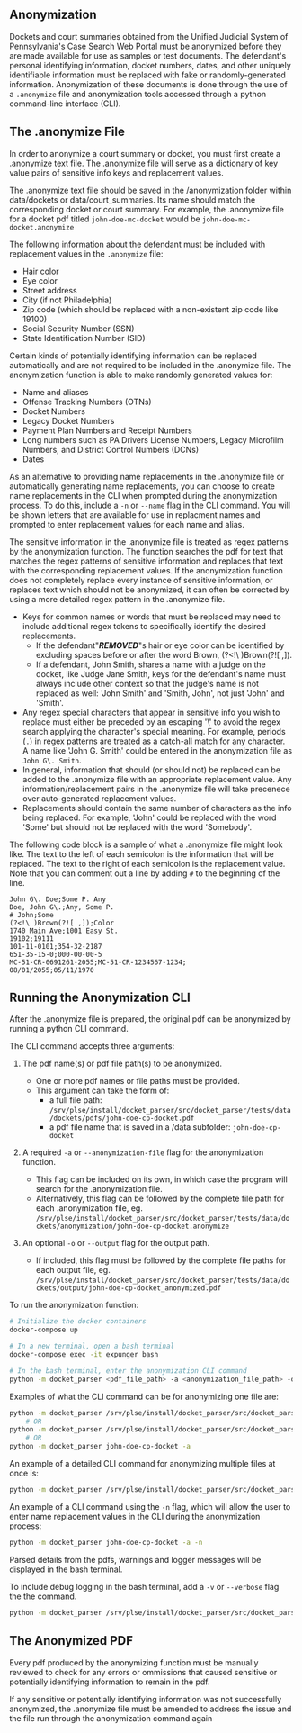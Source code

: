 Anonymization
---
Dockets and court summaries obtained from the Unified Judicial System of Pennsylvania's Case Search Web Portal must be anonymized before they are made available for use as samples or test documents.
The defendant's personal identifying information, docket numbers, dates, and other uniquely identifiable information must be replaced with fake or randomly-generated information.
Anonymization of these documents is done through the use of a `.anonymize` file and anonymization tools accessed through a python command-line interface (CLI).

The .anonymize File
---
In order to anonymize a court summary or docket, you must first create a .anonymize text file.  The .anonymize file will serve as a dictionary of key value pairs of sensitive info keys and replacement values.

The .anonymize text file should be saved in the /anonymization folder within data/dockets or data/court_summaries.
Its name should match the corresponding docket or court summary.
For example, the .anonymize file for a docket pdf titled `john-doe-mc-docket` would be `john-doe-mc-docket.anonymize`

The following information about the defendant must be included with replacement values in the `.anonymize` file:
- Hair color
- Eye color
- Street address
- City (if not Philadelphia)
- Zip code (which should be replaced with a non-existent zip code like 19100)
- Social Security Number (SSN)
- State Identification Number (SID)

Certain kinds of potentially identifying information can be replaced automatically and are not required to be included in the .anonymize file.
The anonymization function is able to make randomly generated values for:
- Name and aliases
- Offense Tracking Numbers (OTNs)
- Docket Numbers
- Legacy Docket Numbers
- Payment Plan Numbers and Receipt Numbers
- Long numbers such as PA Drivers License Numbers, Legacy Microfilm Numbers, and District Control Numbers (DCNs)
- Dates

As an alternative to providing name replacements in the .anonymize file or automatically generating name replacements, you can choose to create name replacements in the CLI when prompted during the anonymization process.
To do this, include a `-n` or `--name` flag in the CLI command.
You will be shown letters that are available for use in replacment names and prompted to enter replacement values for each name and alias.

The sensitive information in the .anonymize file is treated as regex patterns by the anonymization function.  The function searches the pdf for text that matches the regex patterns of sensitive information and replaces that text with the corresponding replacement values.  If the anonymization function does not completely replace every instance of sensitive information, or replaces text which should not be anonymized, it can often be corrected by using a more detailed regex pattern in the .anonymize file.

- Keys for common names or words that must be replaced may need to include additional regex tokens to specifically identify the desired replacements.
    - If the defendant"***REMOVED***"s hair or eye color can be identified by excluding spaces before or after the word Brown, (?<!\ )Brown(?![ ,]).
    - If a defendant, John Smith, shares a name with a judge on the docket, like Judge Jane Smith, keys for the defendant's name must always include other context so that the judge's name is not replaced as well: 'John Smith' and 'Smith, John', not just 'John' and 'Smith'.
- Any regex special characters that appear in sensitive info you wish to replace must either be preceded by an escaping '\\' to avoid the regex search applying the character's special meaning. For example, periods (`.`) in regex patterns are treated as a catch-all match for any character.  A name like 'John G. Smith' could be entered in the anonymization file as `John G\. Smith`.
- In general, information that should (or should not) be replaced can be added to the .anonymize file with an appropriate replacement value.  Any information/replacement pairs in the .anonymize file will take precenece over auto-generated replacement values.
- Replacements should contain the same number of characters as the info being replaced.  For example, 'John' could be replaced with the word 'Some' but should not be replaced with the word 'Somebody'.

The following code block is a sample of what a .anonymize file might look like.  The text to the left of each semicolon is the information that will be replaced.  The text to the right of each semicolon is the replacement value.  Note that you can comment out a line by adding `#` to the beginning of the line.

```
John G\. Doe;Some P. Any
Doe, John G\.;Any, Some P.
# John;Some
(?<!\ )Brown(?![ ,]);Color
1740 Main Ave;1001 Easy St.
19102;19111
101-11-0101;354-32-2187
651-35-15-0;000-00-00-5
MC-51-CR-0691261-2055;MC-51-CR-1234567-1234;
08/01/2055;05/11/1970
```


Running the Anonymization CLI
---
After the .anonymize file is prepared, the original pdf can be anonymized by running a python CLI command.


The CLI command accepts three arguments:
1. The pdf name(s) or pdf file path(s) to be anonymized.
    - One or more pdf names or file paths must be provided.
    - This argument can take the form of:
        - a full file path: `/srv/plse/install/docket_parser/src/docket_parser/tests/data/dockets/pdfs/john-doe-cp-docket.pdf`
        - a pdf file name that is saved in a /data subfolder: `john-doe-cp-docket`

2. A required `-a` or `--anonymization-file` flag for the anonymization function.
    - This flag can be included on its own, in which case the program will search for the .anonymization file.
    - Alternatively, this flag can be followed by the complete file path for each .anonymization file, eg. `/srv/plse/install/docket_parser/src/docket_parser/tests/data/dockets/anonymization/john-doe-cp-docket.anonymize`

3. An optional `-o` or `--output` flag for the output path.
    - If included, this flag must be followed by the complete file paths for each output file, eg. `/srv/plse/install/docket_parser/src/docket_parser/tests/data/dockets/output/john-doe-cp-docket_anonymized.pdf`

To run the anonymization function:

```sh
# Initialize the docker containers
docker-compose up

# In a new terminal, open a bash terminal
docker-compose exec -it expunger bash

# In the bash terminal, enter the anonymization CLI command
python -m docket_parser <pdf_file_path> -a <anonymization_file_path> -o <output_file_path>
```

Examples of what the CLI command can be for anonymizing one file are:
```sh
python -m docket_parser /srv/plse/install/docket_parser/src/docket_parser/tests/data/dockets/pdfs/john-doe-cp-docket.pdf -a /srv/plse/install/docket_parser/src/docket_parser/tests/data/dockets/anonymization/john-doe-cp-docket.anonymize -o /srv/plse/install/docket_parser/src/docket_parser/tests/data/dockets/output/john-doe-cp-docket_anonymized.pdf
    # OR
python -m docket_parser /srv/plse/install/docket_parser/src/docket_parser/tests/data/dockets/pdfs/john-doe-cp-docket.pdf -a
    # OR
python -m docket_parser john-doe-cp-docket -a
```

An example of a detailed CLI command for anonymizing multiple files at once is:
```sh
python -m docket_parser /srv/plse/install/docket_parser/src/docket_parser/tests/data/dockets/pdfs/john-doe-cp-docket.pdf /srv/plse/install/docket_parser/src/docket_parser/tests/data/dockets/pdfs/john-doe-mc-docket.pdf -a /srv/plse/install/docket_parser/src/docket_parser/tests/data/dockets/anonymization/john-doe-cp-docket.anonymize -a /srv/plse/install/docket_parser/src/docket_parser/tests/data/dockets/anonymization/john-doe-mc-docket.anonymize -o /srv/plse/install/docket_parser/src/docket_parser/tests/data/dockets/output/john-doe-cp-docket_anonymized.pdf -o /srv/plse/install/docket_parser/src/docket_parser/tests/data/dockets/output/john-doe-mc-docket_anonymized.pdf
```

An example of a CLI command using the `-n` flag, which will allow the user to enter name replacement values in the CLI during the anonymization process:
```sh
python -m docket_parser john-doe-cp-docket -a -n
```

Parsed details from the pdfs, warnings and logger messages will be displayed in the bash terminal.

To include debug logging in the bash terminal, add a `-v` or `--verbose` flag the the command.
```sh
python -m docket_parser /srv/plse/install/docket_parser/src/docket_parser/tests/data/dockets/pdfs/john-doe-cp-docket.pdf -a -v
```

The Anonymized PDF
---
Every pdf produced by the anonymizing function must be manually reviewed to check for any errors or ommissions that caused sensitive or potentially identifying information to remain in the pdf.

If any sensitive or potentially identifying information was not successfully anonymized, the .anonymize file must be amended to address the issue and the file run through the anonymization command again

